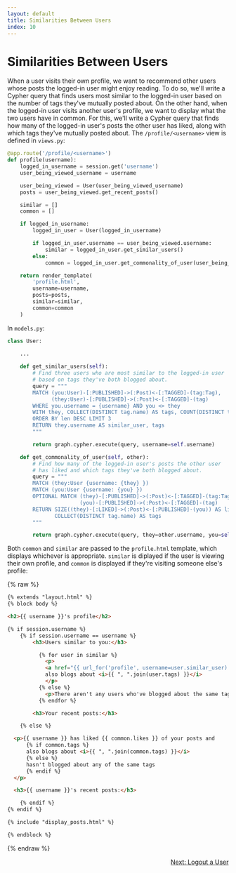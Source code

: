 ```yaml
---
layout: default
title: Similarities Between Users
index: 10
---
```


# Similarities Between Users

When a user visits their own profile, we want to recommend other users whose posts the logged-in user might enjoy reading. To do so, we'll write a Cypher query that finds users most similar to the logged-in user based on the number of tags they've mutually posted about. On the other hand, when the logged-in user visits another user's profile, we want to display what the two users have in common. For this, we'll write a Cypher query that finds how many of the logged-in user's posts the other user has liked, along with which tags they've mutually posted about. The `/profile/<username>` view is defined in `views.py`:

```python
@app.route('/profile/<username>')
def profile(username):
    logged_in_username = session.get('username')
    user_being_viewed_username = username

    user_being_viewed = User(user_being_viewed_username)
    posts = user_being_viewed.get_recent_posts()

    similar = []
    common = []

    if logged_in_username:
        logged_in_user = User(logged_in_username)

        if logged_in_user.username == user_being_viewed.username:
            similar = logged_in_user.get_similar_users()
        else:
            common = logged_in_user.get_commonality_of_user(user_being_viewed)

    return render_template(
        'profile.html',
        username=username,
        posts=posts,
        similar=similar,
        common=common
    )
```

In `models.py`:

```python
class User:

	...
  
    def get_similar_users(self):
        # Find three users who are most similar to the logged-in user
        # based on tags they've both blogged about.
        query = """
        MATCH (you:User)-[:PUBLISHED]->(:Post)<-[:TAGGED]-(tag:Tag),
              (they:User)-[:PUBLISHED]->(:Post)<-[:TAGGED]-(tag)
        WHERE you.username = {username} AND you <> they
        WITH they, COLLECT(DISTINCT tag.name) AS tags, COUNT(DISTINCT tag) AS len
        ORDER BY len DESC LIMIT 3
        RETURN they.username AS similar_user, tags
        """

        return graph.cypher.execute(query, username=self.username)

    def get_commonality_of_user(self, other):
        # Find how many of the logged-in user's posts the other user
        # has liked and which tags they've both blogged about.
        query = """
        MATCH (they:User {username: {they} })
        MATCH (you:User {username: {you} })
        OPTIONAL MATCH (they)-[:PUBLISHED]->(:Post)<-[:TAGGED]-(tag:Tag),
                       (you)-[:PUBLISHED]->(:Post)<-[:TAGGED]-(tag)
        RETURN SIZE((they)-[:LIKED]->(:Post)<-[:PUBLISHED]-(you)) AS likes,
               COLLECT(DISTINCT tag.name) AS tags
        """

        return graph.cypher.execute(query, they=other.username, you=self.username)[0]
```

Both `common` and `similar` are passed to the `profile.html` template, which displays whichever is appropriate. `similar` is diplayed if the user is viewing their own profile, and `common` is displayed if they're visiting someone else's profile:

{% raw %}
```html
{% extends "layout.html" %}
{% block body %}

<h2>{{ username }}'s profile</h2>

{% if session.username %}
    {% if session.username == username %}
        <h3>Users similar to you:</h3>

          {% for user in similar %}
            <p>
            <a href="{{ url_for('profile', username=user.similar_user) }}">{{ user.similar_user }}</a>
            also blogs about <i>{{ ", ".join(user.tags) }}</i>
            </p>
          {% else %}
            <p>There aren't any users who've blogged about the same tags as you!</p>
          {% endfor %}

        <h3>Your recent posts:</h3>

    {% else %}

  <p>{{ username }} has liked {{ common.likes }} of your posts and
      {% if common.tags %}
      also blogs about <i>{{ ", ".join(common.tags) }}</i>
      {% else %}
      hasn't blogged about any of the same tags
      {% endif %}
  </p>

  <h3>{{ username }}'s recent posts:</h3>

    {% endif %}
{% endif %}

{% include "display_posts.html" %}

{% endblock %}
```
{% endraw %}

<p align="right"><a href="{{ site.baseurl }}/pages/logout-a-user.html">Next: Logout a User</a></p>
